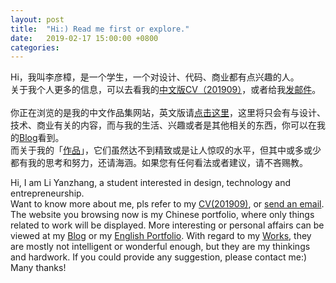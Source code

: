 ```yaml
---
layout: post
title:  "Hi:) Read me first or explore."
date:   2019-02-17 15:00:00 +0800
categories:
---
```


Hi，我叫李彦樟，是一个学生，一个对设计、代码、商业都有点兴趣的人。<br>
关于我个人更多的信息，可以去看我的[中文版CV（201909）](https://img.oh-eureka.com/pics/2019-09-26-CV_%E4%B8%AD%E6%96%87%E7%89%88190926.pdf)，或者给我<a href="mailto:yanzhang_li@outlook.com">发邮件</a>。<br>
<br>
你正在浏览的是我的中文作品集网站，英文版请[点击这里](https://liyanzhang.com)，这里将只会有与设计、技术、商业有关的内容，而与我的生活、兴趣或者是其他相关的东西，你可以在我的[Blog](http://www.oh-eureka.com)看到。
<br>
而关于我的「[作品](https://liyanzhang.cn/works/)」，它们虽然达不到精致或是让人惊叹的水平，但其中或多或少都有我的思考和努力，还请海涵。如果您有任何看法或者建议，请不吝赐教。

Hi, I am Li Yanzhang, a student interested in design, technology and entrepreneurship.<br>
Want to know more about me, pls refer to my [CV(201909)](https://img.oh-eureka.com/pics/2019-09-26-cv_Eng190926.pdf), or <a href="mailto:liyanzhang1117@foxmail.com">send an email</a>.<br>
The website you browsing now is my Chinese portfolio, where only things related to work will be displayed. More interesting or personal affairs can be viewed at my [Blog](http://www.oh-eureka.com) or my [English Portfolio](https://liyanzhang.com).
With regard to my [Works](https://liyanzhang.cn/works/), they are mostly not intelligent or wonderful enough, but they are my thinkings and hardwork. If you could provide any suggestion, please contact me:) Many thanks!

